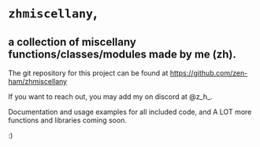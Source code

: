 `zhmiscellany`,
===============
a collection of miscellany functions/classes/modules made by me (zh).
---------------

The git repository for this project can be found at https://github.com/zen-ham/zhmiscellany

If you want to reach out, you may add my on discord at @z_h_.

Documentation and usage examples for all included code, and A LOT more functions and libraries coming soon.

:)